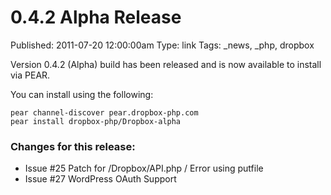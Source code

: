 0.4.2 Alpha Release
===================
Published: 2011-07-20 12:00:00am
Type: link
Tags: _news, _php, dropbox

Version 0.4.2 (Alpha) build has been released and is now available to install via PEAR.

You can install using the following:

    pear channel-discover pear.dropbox-php.com
    pear install dropbox-php/Dropbox-alpha

### Changes for this release: ###

* Issue #25 Patch for /Dropbox/API.php / Error using putfile
* Issue #27 WordPress OAuth Support